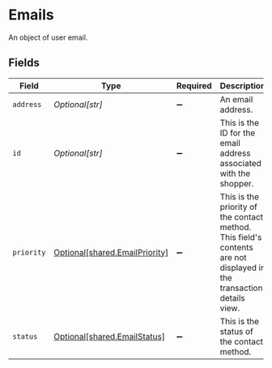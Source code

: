 # Emails

An object of user email.


## Fields

| Field                                                                                                                | Type                                                                                                                 | Required                                                                                                             | Description                                                                                                          | Example                                                                                                              |
| -------------------------------------------------------------------------------------------------------------------- | -------------------------------------------------------------------------------------------------------------------- | -------------------------------------------------------------------------------------------------------------------- | -------------------------------------------------------------------------------------------------------------------- | -------------------------------------------------------------------------------------------------------------------- |
| `address`                                                                                                            | *Optional[str]*                                                                                                      | :heavy_minus_sign:                                                                                                   | An email address.                                                                                                    | alan.watts@example.com                                                                                               |
| `id`                                                                                                                 | *Optional[str]*                                                                                                      | :heavy_minus_sign:                                                                                                   | This is the ID for the email address associated with the shopper.                                                    | 123                                                                                                                  |
| `priority`                                                                                                           | [Optional[shared.EmailPriority]](undefined/models/shared/emailpriority.md)                                           | :heavy_minus_sign:                                                                                                   | This is the priority of the contact method. This field's contents are not displayed in the transaction details view. | primary                                                                                                              |
| `status`                                                                                                             | [Optional[shared.EmailStatus]](undefined/models/shared/emailstatus.md)                                               | :heavy_minus_sign:                                                                                                   | This is the status of the contact method.                                                                            | active                                                                                                               |
